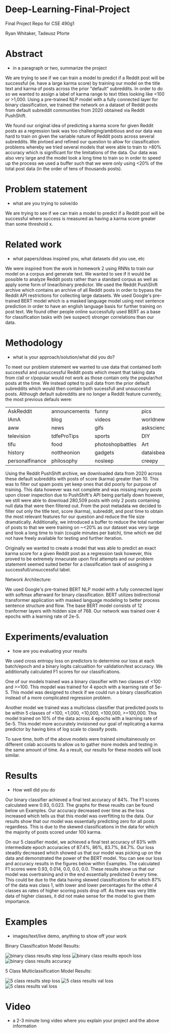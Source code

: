 # Deep-Learning-Final-Project
Final Project Repo for CSE 490g1

Ryan Whitaker, Tadeusz Pforte

# Abstract
- in a paragraph or two, summarize the project

We are trying to see if we can train a model to predict if a Reddit post will be successful (ie. have a large karma score) by training our model on the title text and karma of posts across the prior "default" subreddits. In order to do so we wanted to assign a label of karma range to text titles looking like <100 or >1,000. Using a pre-trained NLP model with a fully connected layer for binary classification, we trained the network on a dataset of Reddit posts from default subreddit communities from 2020 obtained via Reddit PushShift.

We found our original idea of predicting a karma score for given Reddit posts as a regression task was too challenging/ambitious and our data was hard to train on given the variable nature of Reddit posts across several subreddits. We pivtoed and refined our question to allow for classification problems whereby we tried several models that were able to train to >80% accuracy which is significant for the limitations of the data. Our data was also very large and the model took a long time to train so in order to speed up the process we used a buffer such that we were only using <20% of the total post data (in the order of tens of thousands posts).

# Problem statement 
- what are you trying to solve/do

We are trying to see if we can train a model to predict if a Reddit post will be successful where success is measured as having a karma score greater than some threshold x.

# Related work 
- what papers/ideas inspired you, what datasets did you use, etc

We were inspired from the work in homework 2 using RNNs to train our model on a corpus and generate text. We wanted to see if it would be possible to analyze Reddit posts rather than a standard corpus as well as apply some form of linear/binary predictor. We used the Reddit PushShift archive which contains an archive of all Reddit posts in order to bypass the Reddit API restrictions for collecting large datasets. We used Google's pre-trained BERT model which is a masked language model using next sentence prediction in order to have an english language basis for further training on post text. We found other people online successfully used BERT as a base for classification tasks with (we suspect) stronger correlations than our data.

# Methodology 
- what is your approach/solution/what did you do?

To meet our problem statement we wanted to use data that contained both successful and unsuccessful Reddit posts which meant that taking data from r/all or r/popular would not work as those contain only the popular/hot posts at the time. We instead opted to pull data from the prior default subreddits which would then contain both sucessfull and unsuccesful posts. Although default subreddits are no longer a Reddit feature currently, the most previous defauls were:

<table>
    <tr>
      <td>AskReddit</td>
      <td>announcements</td>
      <td>funny</td>
      <td>pics</td>
      <td>todayilearned</td>
      <td>science</td>
      <td>TwoXChromosomes</td>
    </tr>
      <td>IAmA</td>
      <td>blog</td>
      <td>videos</td>
      <td>worldnews</td>
      <td>gaming</td>
      <td>movies</td>
      <td>Music</td>
    </tr>
    <tr>
      <td>aww</td>
      <td>news</td>
      <td>gifs</td>
      <td>askscience</td>
      <td>explaintdkeimfive</td>
      <td>EarthPorn</td>
      <td>books</td>
    </tr>
    <tr>  
      <td>television</td>
      <td>tdfeProTips</td>
      <td>sports</td>
      <td>DIY</td>
      <td>Showerthoughts</td>
      <td>space</td>
      <td>Jokes</td>
    </tr>
    <tr>
      <td>tifu</td>
      <td>food</td>
      <td>photoshopbattles</td>
      <td>Art</td>
      <td>InternetIsBeautiful</td>
      <td>mildlyinteresting</td>
      <td>GetMotivated</td>
    </tr>
    <tr>
      <td>history</td>
      <td>nottheonion</td>
      <td>gadgets</td>
      <td>dataisbeautiful</td>
      <td>Futurology</td>
      <td>Documentaries</td>
      <td>tdstentothis</td>
    </tr>
    <tr>
      <td>personalfinance</td>
      <td>philosophy</td>
      <td>nosleep</td>
      <td>creepy</td>
      <td>OldSchoolCool</td>
      <td>UptdftingNews</td>
      <td>WritingPrompts</td>
    </tr>
  </table>

Using the Reddit PushShift archive, we downloaded data from 2020 across these default subreddits with posts of score (karma) greater than 10. This was to filter out spam posts yet keep ones that did poorly for purpose of training. This data however was not complete and was missing many posts upon closer inspection due to PushShift's API being partially down however, we still were able to download 280,509 posts with only 2 posts containing null data that were then filtered out. From the post metadata we decided to filter out only the title text, score (karma), subreddit, and post time to obtain the most relevant features for our question and reduce the file size dramatically. Additionally, we introduced a buffer to reduce the total number of posts to that we were training on ~<20% as our dataset was very large and took a long time to train (couple minutes per batch), time which we did not have freely available for testing and further iteration. 

Originally we wanted to create a model that was able to predict an exact karma score for a given Reddit post as a regression task however, this proved to be extremely innacurate upon first attempts and our problem statement seemed suited better for a classification task of assigning a successfull/unsuccessful label. 

Network Architecture: 

We used Google's pre-trained BERT NLP model with a fully connected layer with softmax afterward for binary classification. BERT utilizes bidirectional transformer application with masked language modeling to better process sentence structure and flow. The base BERT model consists of 12 tranformer layers with hidden size of 768. Our network was trained over 4 epochs with a learning rate of 2e-5.

# Experiments/evaluation 
- how are you evaluating your results

We used cross entropy loss on predictors to determine our loss at each batch/epoch and a binary logits calcualtion for validation/test accuracy. We additionally calculated F1 scores for our classifications.

One of our models trained was a binary classifier with two classes of <100 and >=100. This mopdel was trained for 4 epoch with a learning rate of 5e-5. This model was designed to check if we could run a binary classification instead of a more complicated regression problem.

Another model we trained was a multiclass classifier that predicted posts to be within 5 classes of <100, <1,000, <10,000, <100,000, >=100,000. This model trained on 10% of the data across 4 epochs with a learning rate of 5e-5. This model more accurately invisioned our goal of replicating a karma predictor by having bins of log scale to classify posts.

To save time, both of the above models were trained simultaineously on different colab accounts to allow us to gather more models and testing in the same amount of time. As a result, our results for these models will look similar.

# Results 
- How well did you do

Our binary classifier achieved a final test accuracy of 84%. The F1 scores calculated were 0.93, 0.023. The graphs for these reuslts can be found below un Examples. Our accuracy decreased over time as the loss increased which tells us that this model was overfitting to the data. Our results show that our model was essentially predicting zero for all posts regardless. This is due to the skewed classifications in the data for which the majority of posts scored under 100 karma.

On our 5 classifier model, we achieved a final test accuracy of 83% with intermediate epoch accuracies of 87.4%, 86%, 83.7%, 84.7%. Our loss steadily decreased which showed us that our model was picking up on the data and demonstrated the power of the BERT model. You can see our loss and accuracy results in the figures below within Examples. The calculated F1 scores were 0.93, 0.014, 0.0, 0.0, 0.0. These results show us that our model was overtraining and in the end essentially predicted 0 every time. This could be due to the data having skewed classifications for which 87% of the data was class 1, with lower and lower percentages for the other 4 classes as rates of higher scoring posts drop off. As there was very little data of higher classes, it did not make sense for the model to give them importance.

# Examples 
- images/text/live demo, anything to show off your work

Binary Classification Model Results: 

![binary class results step loss](https://github.com/Ryan018/Deep-Learning-Final-Project/blob/main/binary_steploss.png)
![binary class results epoch loss](https://github.com/Ryan018/Deep-Learning-Final-Project/blob/main/binary_epochloss.png)
![binary class results accuracy](https://github.com/Ryan018/Deep-Learning-Final-Project/blob/main/binary_epochacc.png)

5 Class Multiclassification Model Results: 

![5 class results step loss](https://github.com/Ryan018/Deep-Learning-Final-Project/blob/main/step%20loss.png)
![5 class results val loss](https://github.com/Ryan018/Deep-Learning-Final-Project/blob/main/step%20val%20loss.png)
![5 class results val loss](https://github.com/Ryan018/Deep-Learning-Final-Project/blob/main/accuracy.png)

# Video 
- a 2-3 minute long video where you explain your project and the above information
